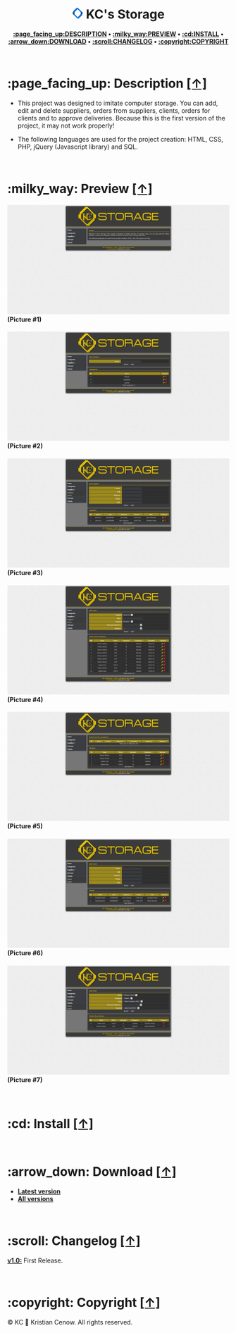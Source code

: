 <h1 align="center"><img src="https://raw.githubusercontent.com/kcenow/Storage/master/favicon.png" width="25px" height="25px"> KC's Storage</h1>
<p align="center"><b><a href="#page_facing_up-description-">:page_facing_up:DESCRIPTION</a> • <a href="#milky_way-preview-">:milky_way:PREVIEW</a> • <a href="#cd-install-">:cd:INSTALL</a> • <a href="#arrow_down-download-">:arrow_down:DOWNLOAD</a> • <a href="#scroll-changelog-">:scroll:CHANGELOG</a> • <a href="#copyright-copyright-">:copyright:COPYRIGHT</a></b></p>

<br />

<h1>:page_facing_up: Description <a href="#-cmd-launcher" title="Go to Navigation">[↑]</a></h1>

* This project was designed to imitate computer storage. You can add, edit and delete suppliers, orders from suppliers, clients, orders for clients and to approve deliveries. Because this is the first version of the project, it may not work properly!

* The following languages are used for the project creation: HTML, CSS, PHP, jQuery (Javascript library) and SQL.

<br />

<h1>:milky_way: Preview <a href="#-cmd-launcher" title="Go to Navigation">[↑]</a></h1>
<h4><img src="https://raw.githubusercontent.com/kcenow/Storage/master/Preview/Preview%2001.png">
(Picture #1)</h4>

<h4><img src="https://raw.githubusercontent.com/kcenow/Storage/master/Preview/Preview%2002.png">
(Picture #2)</h4>

<h4><img src="https://raw.githubusercontent.com/kcenow/Storage/master/Preview/Preview%2003.png">
(Picture #3)</h4>

<h4><img src="https://raw.githubusercontent.com/kcenow/Storage/master/Preview/Preview%2004.png">
(Picture #4)</h4>

<h4><img src="https://raw.githubusercontent.com/kcenow/Storage/master/Preview/Preview%2005.png">
(Picture #5)</h4>

<h4><img src="https://raw.githubusercontent.com/kcenow/Storage/master/Preview/Preview%2006.png">
(Picture #6)</h4>

<h4><img src="https://raw.githubusercontent.com/kcenow/Storage/master/Preview/Preview%2007.png">
(Picture #7)</h4>

<br />

<h1>:cd: Install <a href="#-cmd-launcher" title="Go to Navigation">[↑]</a></h1>



<br />

<h1>:arrow_down: Download <a href="#-cmd-launcher" title="Go to Navigation">[↑]</a></h1>

* <b>[Latest version](https://github.com/kcenow/Storage/releases/tag/v1.0 "Latest version")</b>
* <b>[All versions](https://github.com/kcenow/Storage/releases "All versions")</b>

<br />

<h1>:scroll: Changelog <a href="#-cmd-launcher" title="Go to Navigation">[↑]</a></h1>

<b>[v1.0:](https://github.com/kcenow/Storage/releases/tag/v1.0 "Latest version")</b>	First Release.

<br />

<h1>:copyright: Copyright <a href="#-cmd-launcher" title="Go to Navigation">[↑]</a></h1>
© KC &#128640; Kristian Cenow. All rights reserved.
